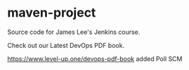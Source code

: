 # maven-project
Source code for James Lee's Jenkins course.

Check out our Latest DevOps PDF book.

https://www.level-up.one/devops-pdf-book
added Poll SCM
